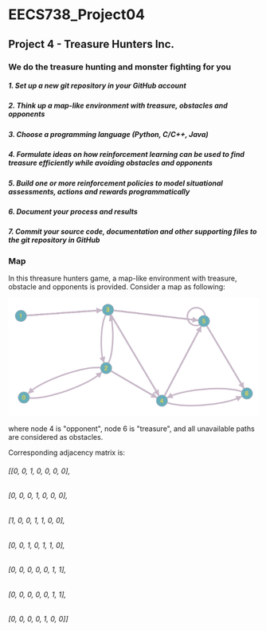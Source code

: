 # EECS738_Project04

## Project 4 - Treasure Hunters Inc.
### We do the treasure hunting and monster fighting for you
##### 1. Set up a new git repository in your GitHub account
##### 2. Think up a map-like environment with treasure, obstacles and opponents
##### 3. Choose a programming language (Python, C/C++, Java)
##### 4. Formulate ideas on how reinforcement learning can be used to find treasure efficiently while avoiding obstacles and opponents
##### 5. Build one or more reinforcement policies to model situational assessments, actions and rewards programmatically
##### 6. Document your process and results
##### 7. Commit your source code, documentation and other supporting files to the git repository in GitHub

### Map
In this threasure hunters game, a map-like environment with treasure, obstacle and opponents is provided. Consider a map as following:

![](picture.png "2")

where node 4 is "opponent", node 6 is "treasure", and all unavailable paths are considered as obstacles.

Corresponding adjacency matrix is:

###### [[0, 0, 1, 0, 0, 0, 0],
###### [0, 0, 0, 1, 0, 0, 0],
###### [1, 0, 0, 1, 1, 0, 0],
###### [0, 0, 1, 0, 1, 1, 0],
###### [0, 0, 0, 0, 0, 1, 1],
###### [0, 0, 0, 0, 0, 1, 1],
###### [0, 0, 0, 0, 1, 0, 0]]

